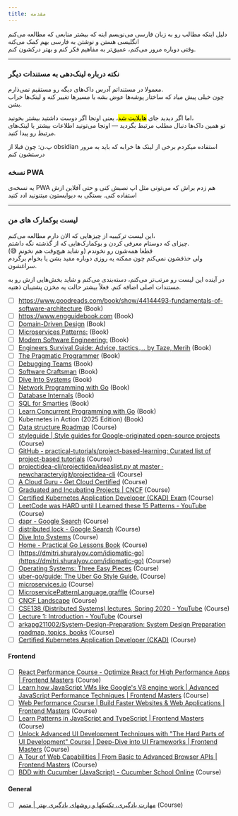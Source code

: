```yaml
---
title: مقدمه
---
```


دلیل اینکه مطالب رو به زبان فارسی می‌نویسم اینه که بیشتر منابعی که مطالعه می‌کنم انگلیسی هستن و نوشتن به فارسی بهم کمک می‌کنه  
وقتی دوباره مرور می‌کنم، عمیق‌تر به مفاهیم فکر کنم و بهتر درکشون کنم.

---

### نکته درباره لینک‌دهی به مستندات دیگر

معمولا در مستنداتم آدرس داک‌های دیگه رو مستقیم نمی‌ذارم.  
چون خیلی پیش میاد که ساختار پوشه‌ها عوض بشه یا مسیرها تغییر کنه و لینک‌ها خراب بشن.

اما اگر دیدید جای <mark>هایلایت شد</mark>، یعنی اونجا اگر دوست داشتید بیشتر بخونید،  
تو همین داک‌ها دنبال مطلب مرتبط بگردید — اونجا می‌تونید اطلاعات بیشتر یا لینک‌های مرتبط رو پیدا کنید.

پ.ن: چون قبلا از obsidian استفاده میکردم برخی از لینک ها خرابه که باید به مرور درستشون کنم

### نسخه PWA

یه نسخه‌ی PWA هم زدم براش که می‌تونی مثل اپ نصبش کنی و حتی آفلاین ازش استفاده کنی. بستگی به دیوایستون میتنونید ادد کنید

---

### لیست بوکمارک های من

این لیست ترکیبیه از چیزهایی که الان دارم مطالعه می‌کنم،  
چیزای که دوستام معرفی کردن
و بوکمارک‌هایی که از گذشته نگه داشتم.  
قطعا همه‌شون رو نخوندم (و شاید هیچ‌وقت هم نخونم 😅)  
ولی حذفشون نمی‌کنم چون ممکنه یه روزی دوباره مفید بشن یا بخوام برگردم سراغشون.

در آینده این لیست رو مرتب‌تر می‌کنم، دسته‌بندی می‌کنم و شاید بخش‌هایی ازش رو به مستندات اصلی اضافه کنم.
فعلاً بیشتر حالت یه مخزن پشتیبان ذهنیه.

- [ ] https://www.goodreads.com/book/show/44144493-fundamentals-of-software-architecture (Book)
- [ ] https://www.engguidebook.com (Book)
- [ ] [Domain-Driven Design](https://www.amazon.ae/Domain-Driven-Design-Tackling-Complexity-Software/dp/0321125215/ref=asc_df_0321125215/?tag=googleshopp09-21&linkCode=df0&hvadid=355845466533&hvpos=&hvnetw=g&hvrand=16851866025727766737&hvpone=&hvptwo=&hvqmt=&hvdev=c&hvdvcmdl=&hvlocint=&hvlocphy=2784&hvtargid=pla-449269547899&psc=1&mcid=0fd7934200b73743ab9b9579915ac975) (Book)
- [ ] [Microservices Patterns:](https://www.amazon.com/Microservices-Patterns-examples-Chris-Richardson/dp/1617294543) (Book)
- [ ] [Modern Software Engineering:](https://www.amazon.com/Modern-Software-Engineering-Better-Faster/dp/B0BLXCXT3R/) (Book)
- [ ] [Engineers Survival Guide: Advice, tactics,... by Taze, Merih](https://www.amazon.com/Engineers-Survival-Guide-Facebook-Microsoft/dp/B09MBZBGFK/) (Book)
- [ ] [The Pragmatic Programmer](https://www.amazon.com/Pragmatic-Programmer-Anniversary-Journey-Mastery/dp/B0833FBNHV/) (Book)
- [ ] [Debugging Teams](https://www.debuggingteams-fa.com/) (Book)
- [ ] [Software Craftsman](https://www.amazon.com/Software-Craftsman-Professionalism-Pragmatism-Robert/dp/0134052501/) (Book)
- [ ] [Dive Into Systems](https://diveintosystems.org/book/introduction.html) (Book)
- [ ] [Network Programming with Go](https://www.amazon.com/Network-Programming-Go-Adam-Woodbeck/dp/1718500882) (Book)
- [ ] [Database Internals](https://www.amazon.de/-/en/Database-Internals-Deep-Distributed-Systems/dp/1492040347) (Book)
- [ ] [SQL for Smarties](https://skybooks.ir/products/SQL-for-Smarties) (Book)
- [ ] [Learn Concurrent Programming with Go](https://www.manning.com/books/learn-concurrent-programming-with-go) (Book)
- [ ] Kubernetes in Action (2025 Edition) (Book)
- [ ] [Data structure Roadmap](https://neetcode.io/roadmap) (Course)
- [ ] [styleguide | Style guides for Google-originated open-source projects](https://google.github.io/styleguide/go/best-practices.html) (Course)
- [ ] [GitHub - practical-tutorials/project-based-learning: Curated list of project-based tutorials](https://github.com/practical-tutorials/project-based-learning?tab=readme-ov-file#go) (Course)
- [ ] [projectidea-cli/projectidea/ideaslist.py at master · newcharacteryigit/projectidea-cli](https://github.com/newcharacteryigit/projectidea-cli/blob/master/projectidea/ideaslist.py) (Course)
- [ ] [A Cloud Guru - Get Cloud Certified](https://www.pluralsight.com/cloud-guru) (Course)
- [ ] [Graduated and Incubating Projects | CNCF](https://www.cncf.io/projects/) (Course)
- [ ] [Certified Kubernetes Application Developer (CKAD) Exam](https://training.linuxfoundation.org/certification/certified-kubernetes-application-developer-ckad/) (Course)
- [ ] [LeetCode was HARD until I Learned these 15 Patterns - YouTube](https://m.youtube.com/watch?v=DjYZk8nrXVY) (Course)
- [ ] [dapr - Google Search](https://www.google.com/search?q=dapr&oq=dapr&gs_lcrp=EgZjaHJvbWUyBggAEEUYOTIGCAEQRRg80gEIMTUwMmowajeoAgCwAgA&sourceid=chrome&ie=UTF-8) (Course)
- [ ] [distributed lock - Google Search](https://www.google.com/search?q=distributed+lock&newwindow=1&sca_esv=a5db118e05c2ad26&sxsrf=ADLYWILQAjL0gIh-n2g1MlgQ_0EtHWuqFg:1728222358954&udm=2&source=iu&ictx=1&vet=1&fir=f3rpJkP1tAVgrM%252ChjX-20748BTHAM%252C_%253BZjO2EUmxoxg7iM%252CbaZdpXzcUaIcfM%252C_%253BFCU3QcqgYByI2M%252CpEFQ32tLN9-pCM%252C_%253BL8PgltD6L7oxFM%252C293BwaSNrhYRhM%252C_%253BAZV8YZaFBJXu5M%252CwFkhpw5FxxkpoM%252C_&usg=AI4_-kS_1SR28LN4CAPxIQSARhGPoHt-mg&sa=X&sqi=2&ved=2ahUKEwiykLH-8fmIAxWkhf0HHWbLJRYQ_h16BAgyEAE#vhid=FCU3QcqgYByI2M&vssid=mosaic) (Course)
- [ ] [Dive Into Systems](https://diveintosystems.org/book/C2-C_depth/advanced_pointer_arithmetic.html) (Course)
- [ ] [Home - Practical Go Lessons Book](https://www.practical-go-lessons.com/) (Course)
- [ ] [https://dmitri.shuralyov.com/idiomatic-go](https://dmitri.shuralyov.com/idiomatic-go) (Course)
- [ ] [Operating Systems: Three Easy Pieces](https://pages.cs.wisc.edu/~remzi/OSTEP/) (Course)
- [ ] [uber-go/guide: The Uber Go Style Guide.](https://github.com/uber-go/guide/tree/master?tab=readme-ov-file) (Course)
- [ ] [microservices.io](https://microservices.io/) (Course)
- [ ] [MicroservicePatternLanguage.graffle](https://microservices.io/i/MicroservicePatternLanguage.pdf) (Course)
- [ ] [CNCF Landscape](https://landscape.cncf.io/) (Course)
- [ ] [CSE138 (Distributed Systems) lectures, Spring 2020 - YouTube](https://www.youtube.com/playlist?list=PLNPUF5QyWU8O0Wd8QDh9KaM1ggsxspJ31) (Course)
- [ ] [Lecture 1: Introduction - YouTube](https://www.youtube.com/watch?v=cQP8WApzIQQ&list=PLrw6a1wE39_tb2fErI4-WkMbsvGQk9_UB) (Course)
- [ ] [arkapg211002/System-Design-Preparation: System Design Preparation roadmap, topics, books](https://github.com/arkapg211002/System-Design-Preparation) (Course)
- [ ] [Certified Kubernetes Application Developer (CKAD)](https://downloadly.ir/elearning/video-tutorials/certified-kubernetes-application-developer-ckad-2/) (Course)

#### Frontend

- [ ] [React Performance Course - Optimize React for High Performance Apps | Frontend Masters](https://frontendmasters.com/courses/react-performance/) (Course)
- [ ] [Learn how JavaScript VMs like Google's V8 engine work | Advanced JavaScript Performance Techniques | Frontend Masters](https://frontendmasters.com/courses/javascript-cpu-vm/) (Course)
- [ ] [Web Performance Course | Build Faster Websites & Web Applications | Frontend Masters](https://frontendmasters.com/courses/web-perf/) (Course)
- [ ] [Learn Patterns in JavaScript and TypeScript | Frontend Masters](https://frontendmasters.com/courses/enterprise-patterns/) (Course)
- [ ] [Unlock Advanced UI Development Techniques with "The Hard Parts of UI Development" Course | Deep-Dive into UI Frameworks | Frontend Masters](https://frontendmasters.com/courses/hard-parts-ui-dev/) (Course)
- [ ] [A Tour of Web Capabilities | From Basic to Advanced Browser APIs | Frontend Masters](https://frontendmasters.com/courses/device-web-apis/) (Course)
- [ ] [BDD with Cucumber (JavaScript) - Cucumber School Online](https://school.cucumber.io/courses/take/bdd-with-cucumber-javascript/lessons/11261249-introduction-to-bdd) (Course)

#### General

- [ ] [مهارت یادگیری، تکنیکها و روشهای یادگیری بهتر | متمم](https://motamem.org/%DB%8C%D8%A7%D8%AF%DA%AF%DB%8C%D8%B1%DB%8C-%D8%A8%D9%87-%D8%B9%D9%86%D9%88%D8%A7%D9%86-%DB%8C%DA%A9-%D9%85%D9%87%D8%A7%D8%B1%D8%AA/) (Course)
